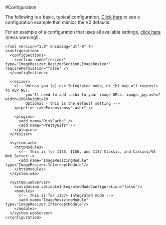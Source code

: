 
#Configuration

The following is a basic, typical configuration. [Click here](/docs/2to3/configuration) to see a configuration example that mimics the V2 defaults.

For an example of a configuration that uses all available settings, [click here](/docs/configuration-all) (mess warning!).

	<?xml version="1.0" encoding="utf-8" ?>
	<configuration>
	  <configSections>
	    <section name="resizer" type="ImageResizer.ResizerSection,ImageResizer"  requirePermission="false" />
	  </configSections>

	  <resizer>
	    <!-- Unless you (a) use Integrated mode, or (b) map all reqeusts to ASP.NET, 
	         you'll need to add .ashx to your image URLs: image.jpg.ashx?width=200&height=20 
	         Optional - this is the default setting -->
	    <pipeline fakeExtensions=".ashx" />

	    <plugins>
	      <add name="DiskCache" />
	      <add name="PrettyGifs" />
	    </plugins>	
	  </resizer>

	  <system.web>
	    <httpModules>
	      <!-- This is for IIS5, IIS6, and IIS7 Classic, and Cassini/VS Web Server-->
	      <add name="ImageResizingModule" type="ImageResizer.InterceptModule"/>
	    </httpModules>
	  </system.web>

	  <system.webServer>
	    <validation validateIntegratedModeConfiguration="false"/>
	    <modules>
	      <!-- This is for IIS7+ Integrated mode -->
	      <add name="ImageResizingModule" type="ImageResizer.InterceptModule"/>
	    </modules>
	  </system.webServer>
	</configuration>